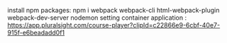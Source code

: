 install npm packages: npm i webpack webpack-cli html-webpack-plugin  webpack-dev-server nodemon
setting container application : https://app.pluralsight.com/course-player?clipId=c22866e9-6cbf-40e7-915f-e6beadadd0f1